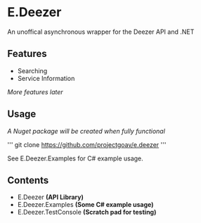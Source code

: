 # E.Deezer
An unoffical asynchronous wrapper for the Deezer API and .NET

## Features
- Searching
- Service Information

*More features later*

## Usage
*A Nuget package will be created when fully functional*

'''
git clone https://github.com/projectgoav/e.deezer
'''

See E.Deezer.Examples for C# example usage.

## Contents
- E.Deezer **(API Library)**
- E.Deezer.Examples **(Some C# example usage)**
- E.Deezer.TestConsole **(Scratch pad for testing)**
